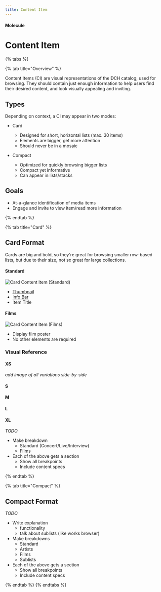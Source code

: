 ```yaml
---
title: Content Item
---
```


#### Molecule

# Content Item

{% tabs %}

{% tab title="Overview" %}

Content Items (CI) are visual representations of the DCH catalog, used for browsing. They should contain just enough information to help users find their desired content, and look visually appealing and inviting.

## Types

Depending on context, a CI may appear in two modes:

* Card
  * Designed for short, horizontal lists (max. 30 items)
  * Elements are bigger, get more attention
  * Should never be in a mosaic

* Compact
  * Optimized for quickly browsing bigger lists
  * Compact yet informative
  * Can appear in lists/stacks

## Goals

* At-a-glance identification of media items
* Engage and invite to view item/read more information


{% endtab %}

{% tab title="Card" %}

## Card Format
Cards are big and bold, so they're great for browsing smaller row-based lists, but due to their size, not so great for large collections.

#### Standard

![Card Content Item (Standard)](/images/molecules/content-item/card/standard/breakdown.png)

* [Thumbnail](/design-system/atoms/thumbnail)
* [Info Bar](/design-system/molecules/info-bar)
* Item Title

#### Films

![Card Content Item (Films)](/images/molecules/content-item/card/films/breakdown.png)

* Display film poster
* No other elements are required

### Visual Reference

#### XS
_add image of all variations side-by-side_

#### S
#### M
#### L
#### XL

_TODO_

* Make breakdown
   * Standard (Concert/Live/Interview)
   * Films
* Each of the above gets a section
  * Show all breakpoints
  * Include content specs

{% endtab %}

{% tab title="Compact" %}
## Compact Format

_TODO_

* Write explanation
  * functionality
  * talk about sublists (like works browser)
* Make breakdowns
   * Standard
   * Artists
   * Films
   * Sublists
* Each of the above gets a section
  * Show all breakpoints
  * Include content specs


{% endtab %}
{% endtabs %}